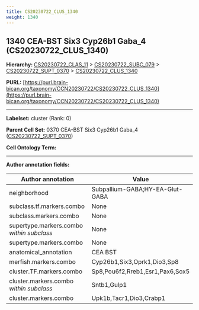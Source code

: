 ```yaml
---
title: CS20230722_CLUS_1340
weight: 1340
---
```

## 1340 CEA-BST Six3 Cyp26b1 Gaba_4 (CS20230722_CLUS_1340)
<b>Hierarchy: </b>
[CS20230722_CLAS_11](../CS20230722_CLAS_11) >
[CS20230722_SUBC_079](../CS20230722_SUBC_079) >
[CS20230722_SUPT_0370](../CS20230722_SUPT_0370) >
[CS20230722_CLUS_1340](../CS20230722_CLUS_1340)

**PURL:** [https://purl.brain-bican.org/taxonomy/CCN20230722/CS20230722_CLUS_1340](https://purl.brain-bican.org/taxonomy/CCN20230722/CS20230722_CLUS_1340)

---


**Labelset:** cluster (Rank: 0)

**Parent Cell Set:** 0370 CEA-BST Six3 Cyp26b1 Gaba_4 ([CS20230722_SUPT_0370](../CS20230722_SUPT_0370))



**Cell Ontology Term:** 

[MARKER GENES.]: #


---

[TRANSFERRED ANNOTATIONS.]: #


[AUTHOR ANNOTATION FIELDS.]: #


**Author annotation fields:**

| Author annotation | Value |
|-------------------|-------|
|neighborhood|Subpallium-GABA;HY-EA-Glut-GABA|
|subclass.tf.markers.combo|None|
|subclass.markers.combo|None|
|supertype.markers.combo _within subclass_|None|
|supertype.markers.combo|None|
|anatomical_annotation|CEA BST|
|merfish.markers.combo|Cyp26b1,Six3,Oprk1,Dio3,Sp8|
|cluster.TF.markers.combo|Sp8,Pou6f2,Rreb1,Esr1,Pax6,Sox5|
|cluster.markers.combo _within subclass_|Sntb1,Gulp1|
|cluster.markers.combo|Upk1b,Tacr1,Dio3,Crabp1|
